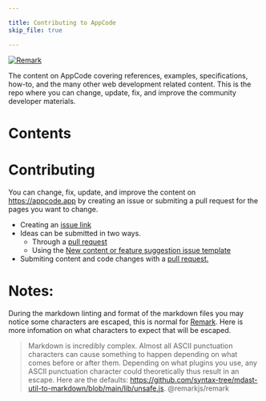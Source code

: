 ```yaml
---

title: Contributing to AppCode
skip_file: true

---
```


[![Remark](https://github.com/Expoverse/content/actions/workflows/remark.yml/badge.svg)](https://github.com/Expoverse/content/actions/workflows/remark.yml)

The content on AppCode covering references, examples, specifications, how-to, and the many other web development related content. This is the repo where you can change, update, fix, and improve the community developer materials.

# Contents

# Contributing

You can change, fix, update, and improve the content on https://appcode.app by creating an issue or submiting a pull request for the pages you want to change.

-   Creating an [issue link](https://github.com/Expoverse/content/issues/new?assignees=\&labels=\&template=content-bug.yml)
-   Ideas can be submitted in two ways.
    -   Through a [pull request](https://github.com/Expoverse/content/pulls)
    -   Using the [New content or feature suggestion issue template](https://github.com/Expoverse/content/issues/new?assignees=\&labels=proposal\&template=content-or-feature-suggestion.yml\&title=Enter+your+proposal+here)
-   Submiting content and code changes with a [pull request.](https://github.com/Expoverse/content/pulls)

# Notes:

During the markdown linting and format of the markdown files you may notice some characters are escaped, this is normal for [Remark](https://github.com/remarkjs/remark). Here is more infomation on what characters to expect that will be escaped.

> Markdown is incredibly complex. Almost all ASCII punctuation characters can cause something to happen depending on what comes before or after them. Depending on what plugins you use, any ASCII punctuation character could theoretically thus result in an escape. Here are the defaults: https://github.com/syntax-tree/mdast-util-to-markdown/blob/main/lib/unsafe.js. @remarkjs/remark
